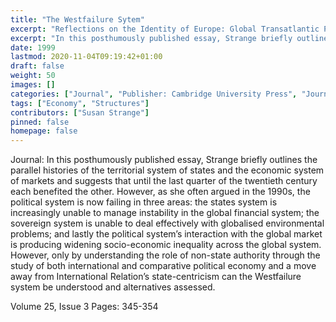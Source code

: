 ```yaml
---
title: "The Westfailure Sytem"
excerpt: "Reflections on the Identity of Europe: Global Transatlantic Perspectives: Europe's Future in the Global Political Economy"
excerpt: "In this posthumously published essay, Strange briefly outlines the parallel histories of the territorial system of states and the economic system of markets and suggests that until the last quarter of the twentieth century each benefited the other. However, as she often argued in the 1990s, the political system is now failing in three areas: the states system is increasingly unable to manage instability in the global financial system; the sovereign system is unable to deal effectively with globalised environmental problems; and lastly the political system’s interaction with the global market is producing widening socio-economic inequality across the global system. However, only by understanding the role of non-state authority through the study of both international and comparative political economy and a move away from International Relation’s state-centricism can the Westfailure system be understood and alternatives assessed."
date: 1999
lastmod: 2020-11-04T09:19:42+01:00
draft: false
weight: 50
images: []
categories: ["Journal", "Publisher: Cambridge University Press", "Journal: Review of International Studies"]
tags: ["Economy", "Structures"]
contributors: ["Susan Strange"]
pinned: false
homepage: false
---
```


Journal: In this posthumously published essay, Strange briefly outlines the parallel histories of the territorial system of states and the economic system of markets and suggests that until the last quarter of the twentieth century each benefited the other. However, as she often argued in the 1990s, the political system is now failing in three areas: the states system is increasingly unable to manage instability in the global financial system; the sovereign system is unable to deal effectively with globalised environmental problems; and lastly the political system’s interaction with the global market is producing widening socio-economic inequality across the global system. However, only by understanding the role of non-state authority through the study of both international and comparative political economy and a move away from International Relation’s state-centricism can the Westfailure system be understood and alternatives assessed.

Volume 25, Issue 3 Pages: 345-354
